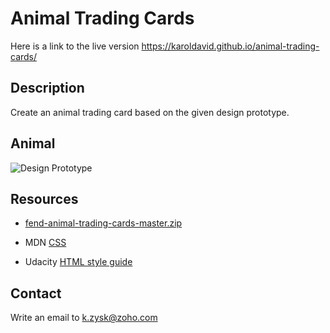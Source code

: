 # Animal Trading Cards

Here is a link to the live version https://karoldavid.github.io/animal-trading-cards/

## Description

Create an animal trading card based on the given design prototype.

## Animal 

![Design Prototype](design-prototype.png)

## Resources

* [fend-animal-trading-cards-master.zip](https://github.com/udacity/fend-animal-trading-cards/archive/master.zip)

* MDN [CSS](https://developer.mozilla.org/en-US/docs/Web/CSS)

* Udacity [HTML style guide](https://udacity.github.io/frontend-nanodegree-styleguide/)

## Contact

Write an email to k.zysk@zoho.com
